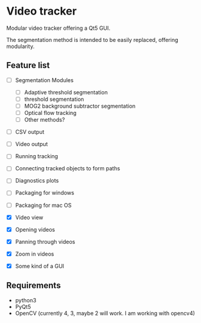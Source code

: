 Video tracker
=============

Modular video tracker offering a Qt5 GUI.

The segmentation method is intended to be easily replaced, offering modularity.


Feature list
------------

- [ ] Segmentation Modules
    - [ ] Adaptive threshold segmentation
    - [ ] threshold segmentation
    - [ ] MOG2 background subtractor segmentation
    - [ ] Optical flow tracking
    - [ ] Other methods?
- [ ] CSV output
- [ ] Video output
- [ ] Running tracking
- [ ] Connecting tracked objects to form paths
- [ ] Diagnostics plots
- [ ] Packaging for windows
- [ ] Packaging for mac OS
- [x] Video view
- [x] Opening videos
- [x] Panning through videos
- [x] Zoom in videos
- [x] Some kind of a GUI


Requirements
------------

- python3
- PyQt5
- OpenCV (currently 4, 3, maybe 2 will work. I am working with opencv4)

